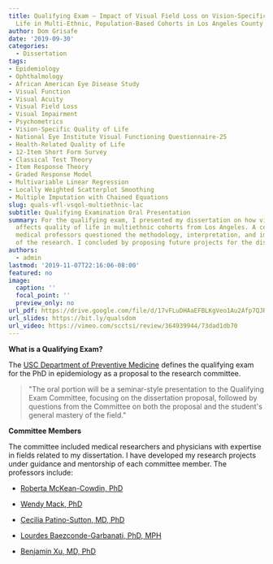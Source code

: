 ```yaml
---
title: Qualifying Exam — Impact of Visual Field Loss on Vision-Specific Quality of
  Life in Multi-Ethnic, Population-Based Cohorts in Los Angeles County
author: Dom Grisafe
date: '2019-09-30'
categories:
  - Dissertation
tags:
- Epidemiology
- Ophthalmology
- African American Eye Disease Study
- Visual Function
- Visual Acuity
- Visual Field Loss
- Visual Impairment
- Psychometrics
- Vision-Specific Quality of Life
- National Eye Institute Visual Functioning Questionnaire-25
- Health-Related Quality of Life
- 12-Item Short Form Survey
- Classical Test Theory
- Item Response Theory
- Graded Response Model
- Multivariable Linear Regression
- Locally Weighted Scatterplot Smoothing
- Multiple Imputation with Chained Equations
slug: quals-vfl-vsqol-multiethnic-lac
subtitle: Qualifying Examination Oral Presentation
summary: For the qualifying exam, I presented my dissertation on how visual impairment
  affects quality of life in multiethnic cohorts from Los Angeles. A committee of
  medical professors questioned the methodology, interpretation, and implications
  of the research. I concluded by proposing future projects for the dissertation.
authors:
  - admin
lastmod: '2019-11-07T22:16:06-08:00'
featured: no
image:
  caption: ''
  focal_point: ''
  preview_only: no
url_pdf: https://drive.google.com/file/d/17vFLuDHAaEFBLKgVeo1Au2Afp7QJRwcl/view?usp=sharing
url_slides: https://bit.ly/qualsdom
url_video: https://vimeo.com/scctsi/review/364939944/73dad1db70
---
```


**What is a Qualifying Exam?**

The [USC Department of Preventive Medicine](https://catalogue.usc.edu/preview_program.php?catoid=7&poid=6836&returnto=1755) defines the qualifying exam for the PhD in epidemiology as a proposal to the research committee.  

> "The oral portion will be a seminar-style presentation to the Qualifying Exam Committee, focusing on the dissertation proposal, followed by questions from the Committee on both the proposal and the student's general mastery of the field."  

**Committee Members**

The committee included medical researchers and physicians with expertise in fields related to my dissertation. I have developed my research projects under guidance and mentorship of each committee member. The professors include:  

- [Roberta McKean-Cowdin, PhD](https://keck.usc.edu/faculty-search/roberta-mckean-cowdin/)  

- [Wendy Mack, PhD](https://keck.usc.edu/faculty-search/wendy-jean-mack/)  

- [Cecilia Patino-Sutton, MD, PhD](https://keck.usc.edu/faculty-search/cecilia-patino-sutton/)  

- [Lourdes Baezconde-Garbanati, PhD, MPH](https://keck.usc.edu/faculty-search/lourdes-baez-conde/)  

- [Benjamin Xu, MD, PhD](https://keck.usc.edu/faculty-search/benjamin-yixing-xu/)  
